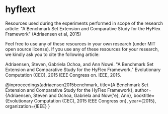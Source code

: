# hyflext
Resources used during the experiments performed in scope of the research article: "A Benchmark Set Extension and Comparative Study for the HyFlex Framework" (Adriaensen et al, 2015)

Feel free to use any of these resources in your own research (under MIT open source license). 
If you use any of these resources for your research, we kindly ask you to cite the following article:

Adriaensen, Steven, Gabriela Ochoa, and Ann Nowé. "A Benchmark Set Extension and Comparative Study for the HyFlex Framework." Evolutionary Computation (CEC), 2015 IEEE Congress on. IEEE, 2015.

@inproceedings{adriaensen2015benchmark,
  title={A Benchmark Set Extension and Comparative Study for the HyFlex Framework},
  author={Adriaensen, Steven and Ochoa, Gabriela and Now{\'e}, Ann},
  booktitle={Evolutionary Computation (CEC), 2015 IEEE Congress on},
  year={2015},
  organization={IEEE}
}